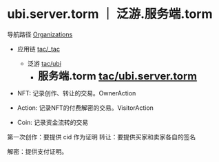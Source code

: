 # ubi.server.torm ｜ 泛游.服务端.torm

导航路径 [Organizations](https://git.faronear.org/explore/organizations)

- 应用链 [tac/\_tac](https://git.faronear.org/tac/_tac)
  - 泛游 [tac/ubi](https://git.faronear.org/tac/ubi)
    - **<font size=5>服务端.torm [tac/ubi.server.torm](https://git.faronear.org/tac/ubi.server.torm)</font>**

- NFT: 记录创作、转让的交易。OwnerAction
- Action: 记录NFT的付费解密的交易。VisitorAction
- Coin: 记录资金流转的交易

第一次创作：要提供 cid 作为证明
转让：要提供买家和卖家各自的签名

解密：提供支付证明。
